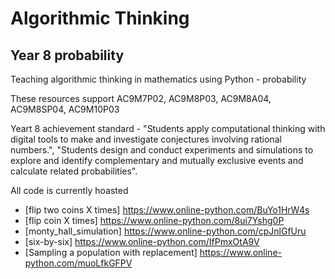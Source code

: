# Algorithmic Thinking
## Year 8 probability
Teaching algorithmic thinking in mathematics using Python - probability

These resources support AC9M7P02, AC9M8P03, AC9M8A04, AC9M8SP04, AC9M10P03

Yeart 8 achievement standard - "Students apply computational thinking with digital tools to make and investigate conjectures involving rational numbers.",
"Students design and conduct experiments and simulations to explore and identify complementary and mutually exclusive events and calculate related probabilities".


All code is currently hoasted 

- [flip two coins X times] https://www.online-python.com/BuYo1HrW4s
- [flip coin X times] https://www.online-python.com/8ui7Yshg0P
- [monty_hall_simulation] https://www.online-python.com/cpJnlGfUru
- [six-by-six] https://www.online-python.com/IfPmxOtA9V
- [Sampling a population with replacement] https://www.online-python.com/muoLfkGFPV
